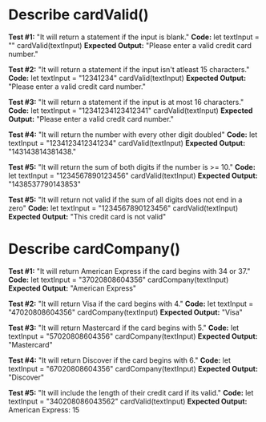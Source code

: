 # Describe cardValid()

__Test #1:__ "It will return a statement if the input is blank."
__Code:__
let textInput = ""
cardValid(textInput)
__Expected Output:__ "Please enter a valid credit card number."

__Test #2:__ "It will return a statement if the input isn't atleast 15 characters."
__Code:__
let textInput = "12341234"
cardValid(textInput)
__Expected Output:__ "Please enter a valid credit card number."

__Test #3:__ "It will return a statement if the input is at most 16 characters."
__Code:__
let textInput = "12341234123412341"
cardValid(textInput)
__Expected Output:__ "Please enter a valid credit card number."

__Test #4:__ "It will return the number with every other digit doubled"
__Code:__
let textInput = "1234123412341234"
cardValid(textInput)
__Expected Output:__ "143143814381438."

__Test #5:__ "It will return the sum of both digits if the number is >= 10."
__Code:__
let textInput = "1234567890123456"
cardValid(textInput)
__Expected Output:__ "1438537790143853"

__Test #5:__ "It will return not valid if the sum of all digits does not end in a zero"
__Code:__
let textInput = "1234567890123456"
cardValid(textInput)
__Expected Output:__ "This credit card is not valid"

# Describe cardCompany()

__Test #1:__ "It will return American Express if the card begins with 34 or 37."
__Code:__
let textInput = "37020808604356"
cardCompany(textInput)
__Expected Output:__ "American Express"

__Test #2:__ "It will return Visa if the card begins with 4."
__Code:__
let textInput = "47020808604356"
cardCompany(textInput)
__Expected Output:__ "Visa"

__Test #3:__ "It will return Mastercard if the card begins with 5."
__Code:__
let textInput = "57020808604356"
cardCompany(textInput)
__Expected Output:__ "Mastercard"

__Test #4:__ "It will return Discover if the card begins with 6."
__Code:__
let textInput = "67020808604356"
cardCompany(textInput)
__Expected Output:__ "Discover"

__Test #5:__ "It will include the length of their credit card if its valid."
__Code:__
let textInput = "340208086043562"
cardValid(textInput)
__Expected Output:__ American Express: 15